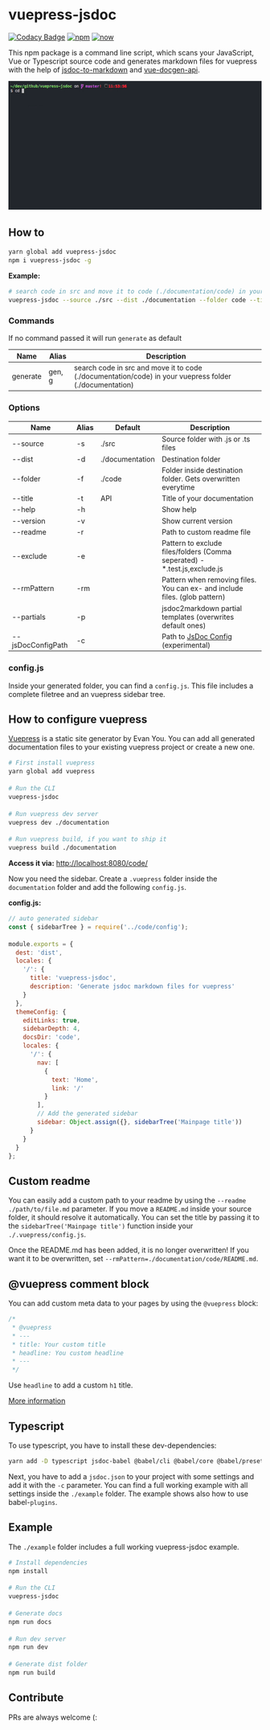 # vuepress-jsdoc

[![Codacy Badge](https://api.codacy.com/project/badge/Grade/9ec565a85a134df2a0f6bdf905e438d4)](https://app.codacy.com/app/ph1p/vuepress-jsdoc?utm_source=github.com&utm_medium=referral&utm_content=ph1p/vuepress-jsdoc&utm_campaign=Badge_Grade_Settings)
[![npm](https://img.shields.io/npm/v/vuepress-jsdoc.svg)](https://www.npmjs.com/package/vuepress-jsdoc)
[![now](https://img.shields.io/badge/now-demo-black)](https://vuepress-jsdoc-example.now.sh)

This npm package is a command line script, which scans your JavaScript, Vue or Typescript source code and generates markdown files for vuepress with the help of [jsdoc-to-markdown](https://github.com/jsdoc2md/jsdoc-to-markdown) and [vue-docgen-api](https://github.com/vue-styleguidist/vue-styleguidist/tree/dev/packages/vue-docgen-api).

![CLI ./example](/example/img/cli.gif)

## How to

```bash
yarn global add vuepress-jsdoc
npm i vuepress-jsdoc -g
```

**Example:**

```bash
# search code in src and move it to code (./documentation/code) in your vuepress folder (./documentation)
vuepress-jsdoc --source ./src --dist ./documentation --folder code --title API --exclude *.test.js,exclude.js
```

### Commands

If no command passed it will run `generate` as default

| Name     | Alias  | Description                                                                                             |
| -------- | ------ | ------------------------------------------------------------------------------------------------------- |
| generate | gen, g | search code in src and move it to code (./documentation/code) in your vuepress folder (./documentation) |

### Options

| Name              | Alias | Default         | Description                                                                                                                                           |
| ----------------- | ----- | --------------- | ----------------------------------------------------------------------------------------------------------------------------------------------------- |
| --source          | -s    | ./src           | Source folder with .js or .ts files                                                                                                                   |
| --dist            | -d    | ./documentation | Destination folder                                                                                                                                    |
| --folder          | -f    | ./code          | Folder inside destination folder. Gets overwritten everytime                                                                                          |
| --title           | -t    | API             | Title of your documentation                                                                                                                           |
| --help            | -h    |                 | Show help                                                                                                                                             |
| --version         | -v    |                 | Show current version                                                                                                                                  |
| --readme          | -r    |                 | Path to custom readme file                                                                                                                            |
| --exclude         | -e    |                 | Pattern to exclude files/folders (Comma seperated) - \*.test.js,exclude.js                                                                            |
| --rmPattern       | -rm   |                 | Pattern when removing files. You can ex- and include files. (glob pattern)                                                                            |
| --partials        | -p    |                 | jsdoc2markdown partial templates (overwrites default ones)                                                                                            |
| --jsDocConfigPath | -c    |                 | Path to [JsDoc Config](http://usejsdoc.org/about-configuring-jsdoc.html) (experimental)                                                               |

### config.js

Inside your generated folder, you can find a `config.js`.
This file includes a complete filetree and an vuepress sidebar tree.

## How to configure vuepress

[Vuepress](https://vuepress.vuejs.org/) is a static site generator by Evan You.
You can add all generated documentation files to your existing vuepress project or create a new one.

```bash
# First install vuepress
yarn global add vuepress

# Run the CLI
vuepress-jsdoc

# Run vuepress dev server
vuepress dev ./documentation

# Run vuepress build, if you want to ship it
vuepress build ./documentation
```

**Access it via:** [http://localhost:8080/code/](http://localhost:8080/code/)

Now you need the sidebar.
Create a `.vuepress` folder inside the `documentation` folder and add the following `config.js`.

**config.js:**

```javascript
// auto generated sidebar
const { sidebarTree } = require('../code/config');

module.exports = {
  dest: 'dist',
  locales: {
    '/': {
      title: 'vuepress-jsdoc',
      description: 'Generate jsdoc markdown files for vuepress'
    }
  },
  themeConfig: {
    editLinks: true,
    sidebarDepth: 4,
    docsDir: 'code',
    locales: {
      '/': {
        nav: [
          {
            text: 'Home',
            link: '/'
          }
        ],
        // Add the generated sidebar
        sidebar: Object.assign({}, sidebarTree('Mainpage title'))
      }
    }
  }
};
```

## Custom readme

You can easily add a custom path to your readme by using the `--readme ./path/to/file.md` parameter. If you move a `README.md` inside your source folder, it should resolve it automatically.
You can set the title by passing it to the `sidebarTree('Mainpage title')` function inside your `./.vuepress/config.js`.

Once the README.md has been added, it is no longer overwritten!
If you want it to be overwritten, set `--rmPattern=./documentation/code/README.md`.

## @vuepress comment block

You can add custom meta data to your pages by using the `@vuepress` block:

```javascript
/*
 * @vuepress
 * ---
 * title: Your custom title
 * headline: You custom headline
 * ---
 */
```

Use `headline` to add a custom `h1` title.

[More information](https://vuepress.vuejs.org/guide/markdown.html#front-matter)

## Typescript

To use typescript, you have to install these dev-dependencies:

```bash
yarn add -D typescript jsdoc-babel @babel/cli @babel/core @babel/preset-env @babel/preset-typescript jsdoc-to-markdown
```

Next, you have to add a `jsdoc.json` to your project with some settings and add it with the `-c` parameter.
You can find a full working example with all settings inside the `./example` folder.
The example shows also how to use babel-`plugins`.

## Example

The `./example` folder includes a full working vuepress-jsdoc example.

```bash
# Install dependencies
npm install

# Run the CLI
vuepress-jsdoc

# Generate docs
npm run docs

# Run dev server
npm run dev

# Generate dist folder
npm run build
```

## Contribute

PRs are always welcome (:
